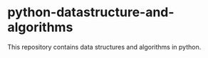 # python-datastructure-and-algorithms
This repository contains data structures and algorithms in python.
